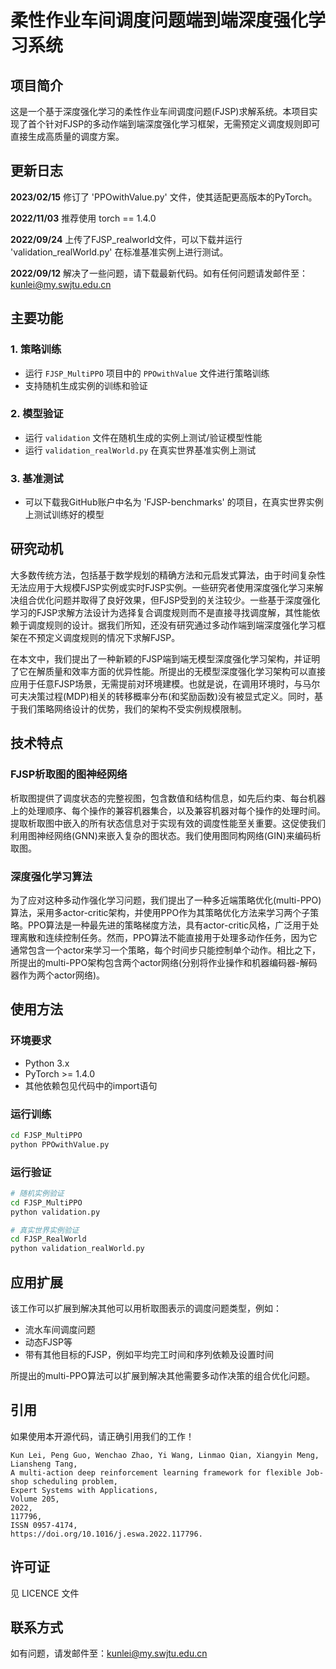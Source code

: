 # 柔性作业车间调度问题端到端深度强化学习系统

## 项目简介

这是一个基于深度强化学习的柔性作业车间调度问题(FJSP)求解系统。本项目实现了首个针对FJSP的多动作端到端深度强化学习框架，无需预定义调度规则即可直接生成高质量的调度方案。

## 更新日志

**2023/02/15** 修订了 'PPOwithValue.py' 文件，使其适配更高版本的PyTorch。

**2022/11/03** 推荐使用 torch == 1.4.0

**2022/09/24** 上传了FJSP_realworld文件，可以下载并运行 'validation_realWorld.py' 在标准基准实例上进行测试。

**2022/09/12** 解决了一些问题，请下载最新代码。如有任何问题请发邮件至：kunlei@my.swjtu.edu.cn

## 主要功能

### 1. 策略训练
- 运行 `FJSP_MultiPPO` 项目中的 `PPOwithValue` 文件进行策略训练
- 支持随机生成实例的训练和验证

### 2. 模型验证  
- 运行 `validation` 文件在随机生成的实例上测试/验证模型性能
- 运行 `validation_realWorld.py` 在真实世界基准实例上测试

### 3. 基准测试
- 可以下载我GitHub账户中名为 'FJSP-benchmarks' 的项目，在真实世界实例上测试训练好的模型

## 研究动机

大多数传统方法，包括基于数学规划的精确方法和元启发式算法，由于时间复杂性无法应用于大规模FJSP实例或实时FJSP实例。一些研究者使用深度强化学习来解决组合优化问题并取得了良好效果，但FJSP受到的关注较少。一些基于深度强化学习的FJSP求解方法设计为选择复合调度规则而不是直接寻找调度解，其性能依赖于调度规则的设计。据我们所知，还没有研究通过多动作端到端深度强化学习框架在不预定义调度规则的情况下求解FJSP。

在本文中，我们提出了一种新颖的FJSP端到端无模型深度强化学习架构，并证明了它在解质量和效率方面的优异性能。所提出的无模型深度强化学习架构可以直接应用于任意FJSP场景，无需提前对环境建模。也就是说，在调用环境时，与马尔可夫决策过程(MDP)相关的转移概率分布(和奖励函数)没有被显式定义。同时，基于我们策略网络设计的优势，我们的架构不受实例规模限制。

## 技术特点

### FJSP析取图的图神经网络
析取图提供了调度状态的完整视图，包含数值和结构信息，如先后约束、每台机器上的处理顺序、每个操作的兼容机器集合，以及兼容机器对每个操作的处理时间。提取析取图中嵌入的所有状态信息对于实现有效的调度性能至关重要。这促使我们利用图神经网络(GNN)来嵌入复杂的图状态。我们使用图同构网络(GIN)来编码析取图。

### 深度强化学习算法
为了应对这种多动作强化学习问题，我们提出了一种多近端策略优化(multi-PPO)算法，采用多actor-critic架构，并使用PPO作为其策略优化方法来学习两个子策略。PPO算法是一种最先进的策略梯度方法，具有actor-critic风格，广泛用于处理离散和连续控制任务。然而，PPO算法不能直接用于处理多动作任务，因为它通常包含一个actor来学习一个策略，每个时间步只能控制单个动作。相比之下，所提出的multi-PPO架构包含两个actor网络(分别将作业操作和机器编码器-解码器作为两个actor网络)。

## 使用方法

### 环境要求
- Python 3.x
- PyTorch >= 1.4.0
- 其他依赖包见代码中的import语句

### 运行训练
```bash
cd FJSP_MultiPPO
python PPOwithValue.py
```

### 运行验证
```bash
# 随机实例验证
cd FJSP_MultiPPO
python validation.py

# 真实世界实例验证  
cd FJSP_RealWorld
python validation_realWorld.py
```

## 应用扩展

该工作可以扩展到解决其他可以用析取图表示的调度问题类型，例如：
- 流水车间调度问题
- 动态FJSP等
- 带有其他目标的FJSP，例如平均完工时间和序列依赖及设置时间

所提出的multi-PPO算法可以扩展到解决其他需要多动作决策的组合优化问题。

## 引用

如果使用本开源代码，请正确引用我们的工作！

```
Kun Lei, Peng Guo, Wenchao Zhao, Yi Wang, Linmao Qian, Xiangyin Meng, Liansheng Tang,
A multi-action deep reinforcement learning framework for flexible Job-shop scheduling problem,
Expert Systems with Applications,
Volume 205,
2022,
117796,
ISSN 0957-4174,
https://doi.org/10.1016/j.eswa.2022.117796.
```

## 许可证

见 LICENCE 文件

## 联系方式

如有问题，请发邮件至：kunlei@my.swjtu.edu.cn